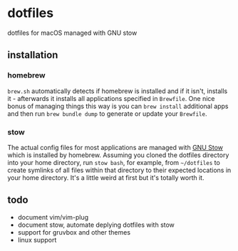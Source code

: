# dotfiles

dotfiles for macOS managed with GNU stow

## installation

### homebrew

`brew.sh` automatically detects if homebrew is installed and if it isn't, installs it - afterwards it installs all applications specified in `Brewfile`. One nice bonus of managing things this way is you can `brew install` additional apps and then run `brew bundle dump` to generate or update your `Brewfile`.

### stow

The actual config files for most applications are managed with [GNU Stow](http://brandon.invergo.net/news/2012-05-26-using-gnu-stow-to-manage-your-dotfiles.html) which is installed by homebrew. Assuming you cloned the dotfiles directory into your home directory, run `stow bash`, for example, from `~/dotfiles` to create symlinks of all files within that directory to their expected locations in your home directory. It's a little weird at first but it's totally worth it.

## todo

- document vim/vim-plug
- document stow, automate deplying dotfiles with stow
- support for gruvbox and other themes
- linux support
